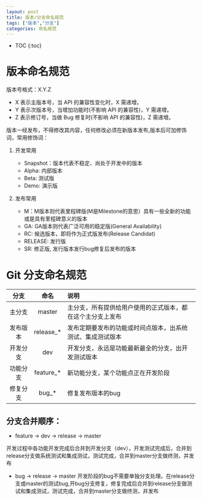 ```yaml
---
layout: post
title: 版本/分支命名规范
tags: ["版本","分支"]
categories: 命名规范
---
```

* TOC
{:toc}

# 版本命名规范
版本号格式：X.Y.Z
- X 表示主版本号，当 API 的兼容性变化时，X 需递增。
- Y 表示次版本号，当增加功能时(不影响 API 的兼容性)，Y 需递增。
- Z 表示修订号，当做 Bug 修复时(不影响 API 的兼容性)，Z 需递增。

版本一经发布，不得修改其内容，任何修改必须在新版本发布,版本后可加修饰词，常用修饰词：
1. 开发常用
    - Snapshot：版本代表不稳定、尚处于开发中的版本
    - Alpha: 内部版本
    - Beta: 测试版
    - Demo: 演示版 

2. 发布常用
    - M：M版本则代表里程碑版(M是Milestone的意思）具有一些全新的功能或是具有里程碑意义的版本
    - GA: GA版本则代表广泛可用的稳定版(General Availability)
    - RC: 候选版本，即将作为正式版发布(Release Candidat)
    - RELEASE: 发行版
    - SR: 修正版, 发行版本发行bug修复后发布的版本

# Git 分支命名规范

|分支|命名|说明|
|:---:|:---:|:---|
|主分支|master|主分支，所有提供给用户使用的正式版本，都在这个主分支上发布|
|发布版本|release_*|发布定期要发布的功能或时间点版本，出系统测试、集成测试版本|
|开发分支|dev|开发分支，永远是功能最新最全的分支，出开发测试版本|
|功能分支|feature_*|新功能分支，某个功能点正在开发阶段|
|修复分支|bug_*|修复发布版本的bug|

## 分支合并顺序：
- feature -> dev -> release -> master

开发过程中各功能开发完成后合并到开发分支（dev），开发测试完成后，合并到release分支做系统测试和集成测试，测试完成，合并到master分支做终测，并发布
- bug -> release -> master
开发阶段的bug不需要单独分支处理。在release分支或master的测试bug,开bug分支修复，修复完成后合并到release分支做测试和集成测试，测试完成，合并到master分支做终测，并发布
